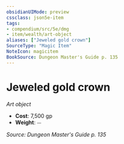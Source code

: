 ```yaml
---
obsidianUIMode: preview
cssclass: json5e-item
tags:
- compendium/src/5e/dmg
- item/wealth/art-object
aliases: ["Jeweled gold crown"]
SourceType: "Magic Item"
NoteIcon: magicitem
BookSource: Dungeon Master's Guide p. 135
---
```

# Jeweled gold crown
*Art object*  

- **Cost**: 7,500 gp
- **Weight**: ⏤

*Source: Dungeon Master's Guide p. 135*